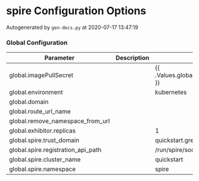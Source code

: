 # spire Configuration Options

Autogenerated by `gen-docs.py` at 2020-07-17 13:47:19

### Global Configuration

|            Parameter             |Description|              Default              |
|----------------------------------|-----------|-----------------------------------|
|global.imagePullSecret            |           |{{ .Values.global.image_pull_secret }}                      |
|global.environment                |           |kubernetes                         |
|global.domain                     |           |                                   |
|global.route_url_name             |           |                                   |
|global.remove_namespace_from_url  |           |                                   |
|global.exhibitor.replicas         |           |                                  1|
|global.spire.trust_domain         |           |quickstart.greymatter.io           |
|global.spire.registration_api_path|           |/run/spire/socket/registration.sock|
|global.spire.cluster_name         |           |quickstart                         |
|global.spire.namespace            |           |spire                              |

